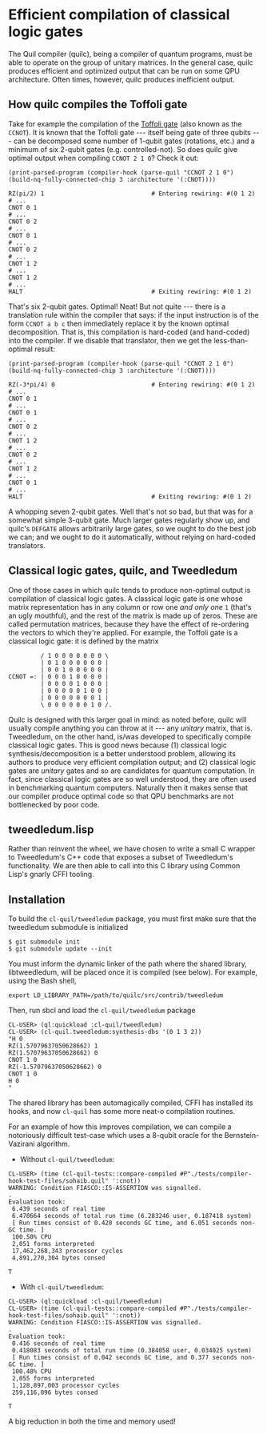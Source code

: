 # Efficient compilation of classical logic gates

The Quil compiler (quilc), being a compiler of quantum programs, must be able to
operate on the group of unitary matrices. In the general case, quilc produces
efficient and optimized output that can be run on some QPU architecture. Often
times, however, quilc produces inefficient output.

## How quilc compiles the Toffoli gate

Take for example the compilation of the [Toffoli gate](https://en.wikipedia.org/wiki/Toffoli_gate) (also known as the
`CCNOT`). It is known that the Toffoli gate --- itself being gate of three qubits
--- can be decomposed some number of 1-qubit gates (rotations, etc.) and a
minimum of six 2-qubit gates (e.g. controlled-not). So does quilc give optimal
output when compiling `CCNOT 2 1 0`? Check it out:

```common-lisp
(print-parsed-program (compiler-hook (parse-quil "CCNOT 2 1 0") (build-nq-fully-connected-chip 3 :architecture '(:CNOT))))
```
```
RZ(pi/2) 1                              # Entering rewiring: #(0 1 2)
# ...
CNOT 0 1
# ...
CNOT 0 2
# ...
CNOT 0 1
# ...
CNOT 0 2
# ...
CNOT 1 2
# ...
CNOT 1 2
# ...
HALT                                    # Exiting rewiring: #(0 1 2)
```

That's six 2-qubit gates. Optimal! Neat! But not quite --- there is a translation
rule within the compiler that says: if the input instruction is of the form
`CCNOT a b c` then immediately replace it by the known optimal decomposition.
That is, this compilation is hard-coded (and hand-coded) into the compiler. If
we disable that translator, then we get the less-than-optimal result:

```common-lisp
(print-parsed-program (compiler-hook (parse-quil "CCNOT 2 1 0") (build-nq-fully-connected-chip 3 :architecture '(:CNOT))))
```
```
RZ(-3*pi/4) 0                           # Entering rewiring: #(0 1 2)
# ...
CNOT 0 1
# ...
CNOT 0 1
# ...
CNOT 0 2
# ...
CNOT 1 2
# ...
CNOT 0 2
# ...
CNOT 1 2
# ...
CNOT 0 1
# ...
HALT                                    # Exiting rewiring: #(0 1 2)
```

A whopping seven 2-qubit gates. Well that's not so bad, but that was for a
somewhat simple 3-qubit gate. Much larger gates regularly show up, and quilc's
`DEFGATE` allows arbitrarily large gates, so we ought to do the best job we can;
and we ought to do it automatically, without relying on hard-coded translators.

## Classical logic gates, quilc, and Tweedledum

One of those cases in which quilc tends to produce non-optimal output is
compilation of classical logic gates. A classical logic gate is one whose matrix
representation has in any column or row one *and only one* `1` (that's an ugly
mouthful), and the rest of the matrix is made up of zeros. These are called
permutation matrices, because they have the effect of re-ordering the vectors to
which they're applied. For example, the Toffoli gate is a classical logic gate:
it is defined by the matrix

```
         / 1 0 0 0 0 0 0 0 \
         | 0 1 0 0 0 0 0 0 |
         | 0 0 1 0 0 0 0 0 |
CCNOT =: | 0 0 0 1 0 0 0 0 |
         | 0 0 0 0 1 0 0 0 |
         | 0 0 0 0 0 1 0 0 |
         | 0 0 0 0 0 0 0 1 |
         \ 0 0 0 0 0 0 1 0 /.
```

Quilc is designed with this larger goal in mind: as noted before, quilc will
usually compile anything you can throw at it --- any *unitary* matrix, that is.
Tweedledum, on the other hand, is/was developed to specifically compile
classical logic gates. This is good news because (1) classical logic
synthesis/decomposition is a better understood problem, allowing its authors to
produce very efficient compilation output; and (2) classical logic gates are
*unitary* gates and so are candidates for quantum computation. In fact, since
classical logic gates are so well understood, they are often used in
benchmarking quantum computers. Naturally then it makes sense that our compiler
produce optimal code so that QPU benchmarks are not bottlenecked by poor code.

## tweedledum.lisp

Rather than reinvent the wheel, we have chosen to write a small C wrapper to
Tweedledum's C++ code that exposes a subset of Tweedledum's functionality. We
are then able to call into this C library using Common Lisp's gnarly CFFI
tooling.

## Installation

To build the `cl-quil/tweedledum` package, you must first make sure that the
tweedledum submodule is initialized
```
$ git submodule init
$ git submodule update --init
```

You must inform the dynamic linker of the path where the shared library,
libtweedledum, will be placed once it is compiled (see below). For example,
using the Bash shell,
```
export LD_LIBRARY_PATH=/path/to/quilc/src/contrib/tweedledum
```

Then, run sbcl and load the `cl-quil/tweedledum` package
```
CL-USER> (ql:quickload :cl-quil/tweedledum)
CL-USER> (cl-quil.tweedledum:synthesis-dbs '(0 1 3 2))
"H 0
RZ(1.57079637050628662) 1
RZ(1.57079637050628662) 0
CNOT 1 0
RZ(-1.57079637050628662) 0
CNOT 1 0
H 0
"
```

The shared library has been automagically compiled, CFFI has installed its
hooks, and now `cl-quil` has some more neat-o compilation routines.

For an example of how this improves compilation, we can compile a notoriously
difficult test-case which uses a 8-qubit oracle for the Bernstein-Vazirani
algorithm.
 - Without `cl-quil/tweedledum`:
 ```
 CL-USER> (time (cl-quil-tests::compare-compiled #P"./tests/compiler-hook-test-files/sohaib.quil" ':cnot))
WARNING: Condition FIASCO::IS-ASSERTION was signalled.
.
Evaluation took:
  6.439 seconds of real time
  6.470664 seconds of total run time (6.283246 user, 0.187418 system)
  [ Run times consist of 0.420 seconds GC time, and 6.051 seconds non-GC time. ]
  100.50% CPU
  2,051 forms interpreted
  17,462,268,343 processor cycles
  4,891,270,304 bytes consed

T
 ```
 - With `cl-quil/tweedledum`:
 ```
 CL-USER> (ql:quickload :cl-quil/tweedledum)
 CL-USER> (time (cl-quil-tests::compare-compiled #P"./tests/compiler-hook-test-files/sohaib.quil" ':cnot))
WARNING: Condition FIASCO::IS-ASSERTION was signalled.
.
Evaluation took:
  0.416 seconds of real time
  0.418083 seconds of total run time (0.384058 user, 0.034025 system)
  [ Run times consist of 0.042 seconds GC time, and 0.377 seconds non-GC time. ]
  100.48% CPU
  2,055 forms interpreted
  1,128,897,003 processor cycles
  259,116,096 bytes consed

T
 ```

A big reduction in both the time and memory used!
